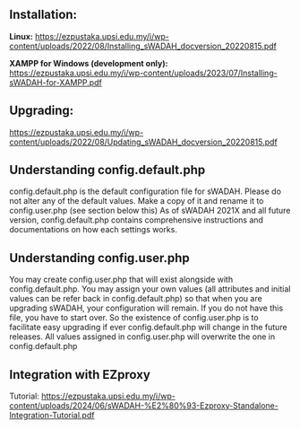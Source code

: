 ## Installation: 
**Linux:** https://ezpustaka.upsi.edu.my/i/wp-content/uploads/2022/08/Installing_sWADAH_docversion_20220815.pdf

**XAMPP for Windows (development only):** https://ezpustaka.upsi.edu.my/i/wp-content/uploads/2023/07/Installing-sWADAH-for-XAMPP.pdf

## Upgrading:
https://ezpustaka.upsi.edu.my/i/wp-content/uploads/2022/08/Updating_sWADAH_docversion_20220815.pdf

## Understanding config.default.php
config.default.php is the default configuration file for sWADAH. Please do not alter any of the default values. Make a copy of it and rename it to config.user.php (see section below this)
As of sWADAH 2021X and all future version, config.default.php contains comprehensive instructions and documentations on how each settings works.

## Understanding config.user.php
You may create config.user.php that will exist alongside with config.default.php.
You may assign your own values (all attributes and initial values can be refer back in config.default.php) so that when you are upgrading sWADAH, your configuration will remain. If you do not have this file, you have to start over. So the existence of config.user.php is to facilitate easy upgrading if ever config.default.php will change in the future releases. All values assigned in config.user.php will overwrite the one in config.default.php

## Integration with EZproxy
Tutorial: https://ezpustaka.upsi.edu.my/i/wp-content/uploads/2024/06/sWADAH-%E2%80%93-Ezproxy-Standalone-Integration-Tutorial.pdf

